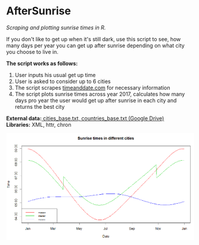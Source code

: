# AfterSunrise
<i>Scraping and plotting sunrise times in R.</i>

If you don't like to get up when it's still dark, use this script to see, how many days per year you can get up after sunrise depending on what city you choose to live in.

<b>The script works as follows:</b>
1) User inputs his usual get up time
2) User is asked to consider up to 6 cities
3) The script scrapes <a href=http://timeanddate.com>timeanddate.com</a> for necessary information
4) The script plots sunrise times across year 2017, calculates how many days pro year the user would get up after sunrise in each city and returns the best city

<b>External data:</b><a href="https://drive.google.com/open?id=1v4dA0NqJqCrImaRL3QnViqN56aq46OGq"> cities_base.txt, countries_base.txt (Google Drive) </a><br/>
<b>Libraries:</b> XML, httr, chron

![image](/plot.PNG?raw=true "Plot example")
